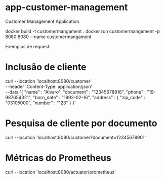 # app-customer-management
Customer Management Application 


docker build -t customermangament .
docker run customermangament -p 8080:8080 --name customermangament

Exemplos de request:

# Inclusão de cliente

curl --location 'localhost:8080/customer' \
--header 'Content-Type: application/json' \
--data '{
"name" : "Alvaro",
"document" : "12345678916",
"phone" : "19-987654321",
"born_date" : "1992-02-16",
"address" : {
"zip_code" : "03105000",
"number" : "123"
}
}'

# Pesquisa de cliente por documento
curl --location 'localhost:8080/customer?document=12345678901'

# Métricas do Prometheus
curl --location 'localhost:8080/actuator/prometheus'
